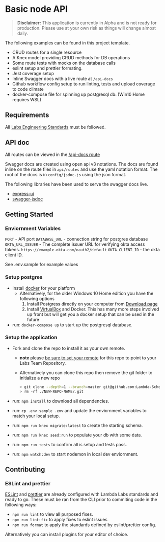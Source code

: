 # Basic node API

> **Disclaimer:** This application is currently in Alpha and is not ready for
> production. Please use at your own risk as things will change almost daily.

The following examples can be found in this project template.

- CRUD routes for a single resource
- A Knex model providing CRUD methods for DB operations
- Some route tests with mocks on the database calls
- eslint setup and prettier formating.
- Jest coverage setup
- Inline Swagger docs with a live route at `/api-docs`
- Github workflow config setup to run linting, tests and upload coverage to code climate
- docker-compose file for spinning up postgresql db. (Win10 Home requires WSL)

## Requirements

All [Labs Engineering Standards](https://labs.lambdaschool.com/topics/node-js/) must be followed.

## API doc

All routes can be viewed in the [/api-docs route](https://labs-api-starter.herokuapp.com/api-docs/)

Swagger docs are created using open api v3 notations. The docs are found inline on the route files in `api/routes` and use the yaml notation format. The root of the docs is in `config/jsdoc.js` using the json format.

The following libraries have been used to serve the swagger docs live.

- [express-ui](https://github.com/scottie1984/swagger-ui-express)
- [swagger-jsdoc](https://github.com/Surnet/swagger-jsdoc)

## Getting Started

### Enviornment Variables

`PORT` - API port
`DATABASE_URL` - connection string for postgres database
`OKTA_URL_ISSUER` - The complete issuer URL for verifying okta access tokens. `https://example.okta.com/oauth2/default`
`OKTA_CLIENT_ID` - the okta client ID.

See .env.sample for example values

### Setup postgres

- Install [docker](https://docs.docker.com/get-docker/) for your platform
  - Alternatively, for the older Windows 10 Home edition you have the following options
    1. Install Postgress directly on your computer from [Download page](https://www.postgresql.org/download/)
    2. Install [VirtualBox](https://www.virtualbox.org/wiki/Downloads) and Docker. This has many more steps involved up front but will get you a docker setup that can be used in the future
- run: `docker-compose up` to start up the postgresql database.

### Setup the application

- Fork and clone the repo to install it as your own remote.

  - **note** please [be sure to set your remote](https://help.github.jp/enterprise/2.11/user/articles/changing-a-remote-s-url/) for this repo to point to your Labs Team Repository.
  - Alternatively you can clone this repo then remove the git folder to initialize a new repo

    ```bash
    > git clone --depth=1 --branch=master git@github.com:Lambda-School-Labs/labs-api-starter.git NEW-REPO-NAME
    > rm -rf ./NEW-REPO-NAME/.git
    ```

- run: `npm install` to download all dependencies.
- run: `cp .env.sample .env` and update the enviornment variables to match your local setup.
- run: `npm run knex migrate:latest` to create the starting schema.
- run: `npm run knex seed:run` to populate your db with some data.
- run: `npm run tests` to confirm all is setup and tests pass.
- run: `npm watch:dev` to start nodemon in local dev enviornment.

## Contributing

### ESLint and prettier

[ESLint](https://eslint.org/) and [prettier](https://prettier.io/) are already
configured with Lambda Labs standards and ready to go. These must be ran from
the CLI prior to commiting code in the following ways:

- `npm run lint` to view all purposed fixes.
- `npm run lint:fix` to apply fixes to eslint issues.
- `npm run format` to apply the standards defined by eslint/prettier config.

Alternatively you can install plugins for your editor of choice.
